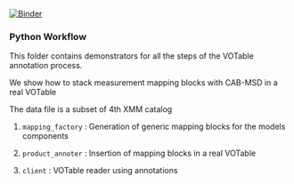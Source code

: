[![Binder](https://mybinder.org/badge_logo.svg)](https://mybinder.org/v2/gh/ivoa/modelinstanceinvot-code/merge-syntax)

### Python Workflow

This folder contains demonstrators for all the steps of the VOTable annotation process.

We show how to stack measurement mapping blocks with CAB-MSD in a real VOTable

The data file is a subset of 4th XMM catalog  

1. `mapping_factory` : Generation of generic mapping blocks for the models components

2. `product_annoter` : Insertion of mapping blocks in a real VOTable

3. `client` : VOTable reader using annotations 

